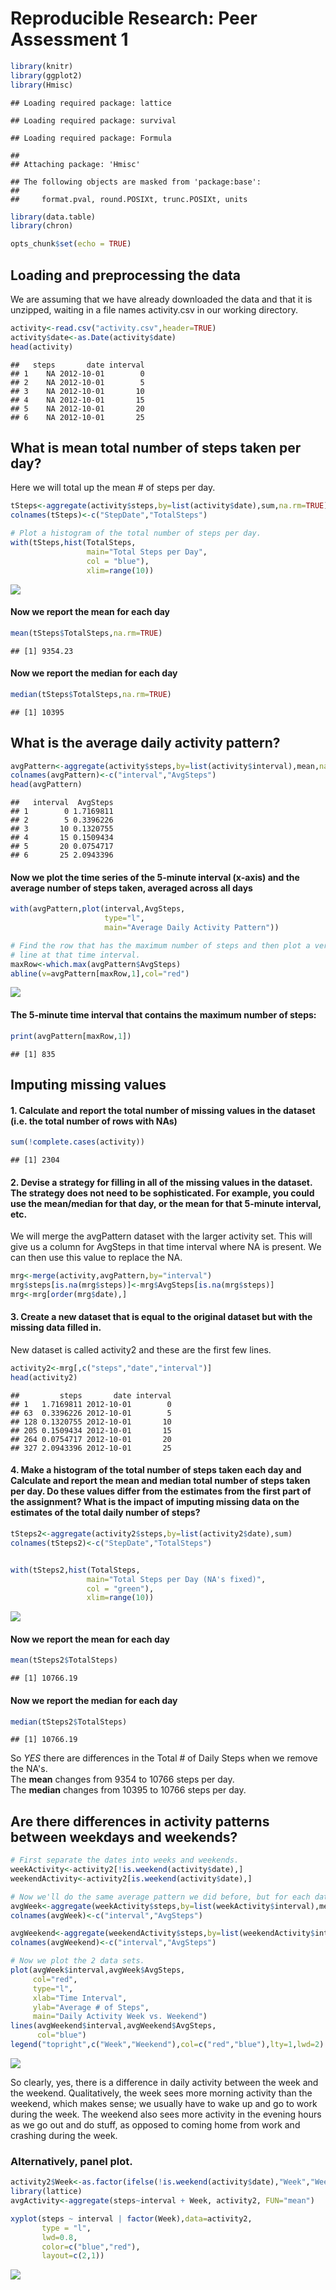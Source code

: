 # Reproducible Research: Peer Assessment 1

```r
library(knitr)
library(ggplot2)
library(Hmisc)
```

```
## Loading required package: lattice
```

```
## Loading required package: survival
```

```
## Loading required package: Formula
```

```
## 
## Attaching package: 'Hmisc'
```

```
## The following objects are masked from 'package:base':
## 
##     format.pval, round.POSIXt, trunc.POSIXt, units
```

```r
library(data.table)
library(chron)
```


```r
opts_chunk$set(echo = TRUE)
```

## Loading and preprocessing the data
We are assuming that we have already downloaded the data and that it is unzipped,
waiting in a file names activity.csv in our working directory.  


```r
activity<-read.csv("activity.csv",header=TRUE)
activity$date<-as.Date(activity$date)
head(activity)
```

```
##   steps       date interval
## 1    NA 2012-10-01        0
## 2    NA 2012-10-01        5
## 3    NA 2012-10-01       10
## 4    NA 2012-10-01       15
## 5    NA 2012-10-01       20
## 6    NA 2012-10-01       25
```

## What is mean total number of steps taken per day?
Here we will total up the mean # of steps per day. 

```r
tSteps<-aggregate(activity$steps,by=list(activity$date),sum,na.rm=TRUE)
colnames(tSteps)<-c("StepDate","TotalSteps")

# Plot a histogram of the total number of steps per day.
with(tSteps,hist(TotalSteps,
                 main="Total Steps per Day",
                 col = "blue"),
                 xlim=range(10))
```

![](PA1_template_files/figure-html/stepsPerDay-1.png)<!-- -->

#### Now we report the **mean** for each day

```r
mean(tSteps$TotalSteps,na.rm=TRUE)
```

```
## [1] 9354.23
```

#### Now we report the **median** for each day

```r
median(tSteps$TotalSteps,na.rm=TRUE)
```

```
## [1] 10395
```

## What is the average daily activity pattern?


```r
avgPattern<-aggregate(activity$steps,by=list(activity$interval),mean,na.rm=TRUE)
colnames(avgPattern)<-c("interval","AvgSteps")
head(avgPattern)
```

```
##   interval  AvgSteps
## 1        0 1.7169811
## 2        5 0.3396226
## 3       10 0.1320755
## 4       15 0.1509434
## 5       20 0.0754717
## 6       25 2.0943396
```
#### Now we plot the time series of the 5-minute interval (x-axis) and the average number of steps taken, averaged across all days

```r
with(avgPattern,plot(interval,AvgSteps,
                     type="l",
                     main="Average Daily Activity Pattern"))

# Find the row that has the maximum number of steps and then plot a vertical
# line at that time interval.
maxRow<-which.max(avgPattern$AvgSteps)
abline(v=avgPattern[maxRow,1],col="red")
```

![](PA1_template_files/figure-html/unnamed-chunk-4-1.png)<!-- -->

#### The 5-minute time interval that contains the **maximum** number of steps:

```r
print(avgPattern[maxRow,1])
```

```
## [1] 835
```

## Imputing missing values

#### 1. Calculate and report the total number of missing values in the dataset (i.e. the total number of rows with NAs)

```r
sum(!complete.cases(activity))
```

```
## [1] 2304
```

#### 2. Devise a strategy for filling in all of the missing values in the dataset. The strategy does not need to be sophisticated. For example, you could use the mean/median for that day, or the mean for that 5-minute interval, etc.

We will merge the avgPattern dataset with the larger activity set. This will give
us a column for AvgSteps in that time interval where NA is present. We can then
use this value to replace the NA.


```r
mrg<-merge(activity,avgPattern,by="interval")
mrg$steps[is.na(mrg$steps)]<-mrg$AvgSteps[is.na(mrg$steps)]
mrg<-mrg[order(mrg$date),]
```

#### 3. Create a new dataset that is equal to the original dataset but with the missing data filled in.

New dataset is called activity2 and these are the first few lines.

```r
activity2<-mrg[,c("steps","date","interval")]
head(activity2)
```

```
##         steps       date interval
## 1   1.7169811 2012-10-01        0
## 63  0.3396226 2012-10-01        5
## 128 0.1320755 2012-10-01       10
## 205 0.1509434 2012-10-01       15
## 264 0.0754717 2012-10-01       20
## 327 2.0943396 2012-10-01       25
```

#### 4. Make a histogram of the total number of steps taken each day and Calculate and report the mean and median total number of steps taken per day. Do these values differ from the estimates from the first part of the assignment? What is the impact of imputing missing data on the estimates of the total daily number of steps?


```r
tSteps2<-aggregate(activity2$steps,by=list(activity2$date),sum)
colnames(tSteps2)<-c("StepDate","TotalSteps")


with(tSteps2,hist(TotalSteps,
                 main="Total Steps per Day (NA's fixed)",
                 col = "green"),
                 xlim=range(10))
```

![](PA1_template_files/figure-html/unnamed-chunk-9-1.png)<!-- -->

#### Now we report the **mean** for each day

```r
mean(tSteps2$TotalSteps)
```

```
## [1] 10766.19
```

#### Now we report the **median** for each day

```r
median(tSteps2$TotalSteps)
```

```
## [1] 10766.19
```

So *YES* there are differences in the Total # of Daily Steps when we remove the NA's.  
The **mean** changes from 9354 to 10766 steps per day.  
The **median** changes from 10395 to 10766 steps per day.

## Are there differences in activity patterns between weekdays and weekends?


```r
# First separate the dates into weeks and weekends.
weekActivity<-activity2[!is.weekend(activity$date),]
weekendActivity<-activity2[is.weekend(activity$date),]

# Now we'll do the same average pattern we did before, but for each data set.
avgWeek<-aggregate(weekActivity$steps,by=list(weekActivity$interval),mean)
colnames(avgWeek)<-c("interval","AvgSteps")

avgWeekend<-aggregate(weekendActivity$steps,by=list(weekendActivity$interval),mean)
colnames(avgWeekend)<-c("interval","AvgSteps")

# Now we plot the 2 data sets.
plot(avgWeek$interval,avgWeek$AvgSteps,
     col="red",
     type="l",
     xlab="Time Interval",
     ylab="Average # of Steps",
     main="Daily Activity Week vs. Weekend")
lines(avgWeekend$interval,avgWeekend$AvgSteps,
      col="blue")
legend("topright",c("Week","Weekend"),col=c("red","blue"),lty=1,lwd=2)
```

![](PA1_template_files/figure-html/unnamed-chunk-12-1.png)<!-- -->

So clearly, yes, there is a difference in daily activity between the week and the weekend. Qualitatively, the week sees more morning activity than the weekend, which makes sense; we usually have to wake up and go to work during the week. The weekend also sees more activity in the evening hours as we go out and do stuff, as opposed to coming home from work and crashing during the week.

### Alternatively, panel plot.

```r
activity2$Week<-as.factor(ifelse(!is.weekend(activity$date),"Week","Weekend"))
library(lattice)
avgActivity<-aggregate(steps~interval + Week, activity2, FUN="mean")

xyplot(steps ~ interval | factor(Week),data=activity2,
       type = "l",
       lwd=0.8,
       color=c("blue","red"),
       layout=c(2,1))
```

![](PA1_template_files/figure-html/unnamed-chunk-13-1.png)<!-- -->
